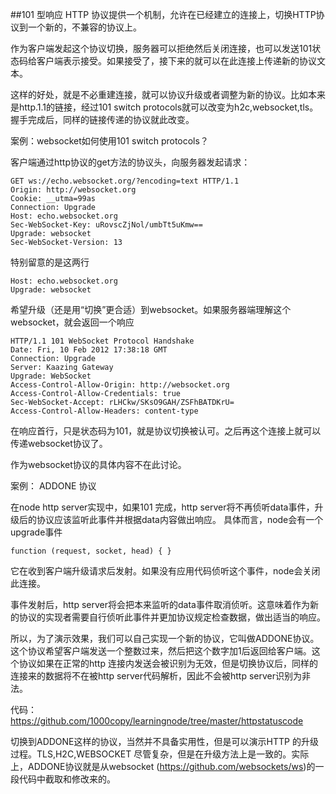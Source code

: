 ##101 型响应
HTTP 协议提供一个机制，允许在已经建立的连接上，切换HTTP协议到一个新的，不兼容的协议上。

作为客户端发起这个协议切换，服务器可以拒绝然后关闭连接，也可以发送101状态码给客户端表示接受。如果接受了，接下来的就可以在此连接上传递新的协议文本。

这样的好处，就是不必重建连接，就可以协议升级或者调整为新的协议。比如本来是http.1.1的链接，经过101 switch protocols就可以改变为h2c,websocket,tls。握手完成后，同样的链接传递的协议就此改变。

案例：websocket如何使用101 switch protocols？

客户端通过http协议的get方法的协议头，向服务器发起请求：

    GET ws://echo.websocket.org/?encoding=text HTTP/1.1
    Origin: http://websocket.org
    Cookie: __utma=99as
    Connection: Upgrade
    Host: echo.websocket.org
    Sec-WebSocket-Key: uRovscZjNol/umbTt5uKmw==
    Upgrade: websocket
    Sec-WebSocket-Version: 13

特别留意的是这两行

    Host: echo.websocket.org
    Upgrade: websocket

希望升级（还是用“切换”更合适）到websocket。如果服务器端理解这个websocket，就会返回一个响应

    HTTP/1.1 101 WebSocket Protocol Handshake
    Date: Fri, 10 Feb 2012 17:38:18 GMT
    Connection: Upgrade
    Server: Kaazing Gateway
    Upgrade: WebSocket
    Access-Control-Allow-Origin: http://websocket.org
    Access-Control-Allow-Credentials: true
    Sec-WebSocket-Accept: rLHCkw/SKsO9GAH/ZSFhBATDKrU=
    Access-Control-Allow-Headers: content-type

在响应首行，只是状态码为101，就是协议切换被认可。之后再这个连接上就可以传递websocket协议了。

作为websocket协议的具体内容不在此讨论。

案例： ADDONE 协议

在node http server实现中，如果101 完成，http server将不再侦听data事件，升级后的协议应该监听此事件并根据data内容做出响应。
具体而言，node会有一个upgrade事件

    function (request, socket, head) { }

它在收到客户端升级请求后发射。如果没有应用代码侦听这个事件，node会关闭此连接。

事件发射后，http server将会把本来监听的data事件取消侦听。这意味着作为新的协议的实现者需要自行侦听此事件并更加协议规定检查数据，做出适当的响应。

所以，为了演示效果，我们可以自己实现一个新的协议，它叫做ADDONE协议。这个协议希望客户端发送一个整数过来，然后把这个数字加1后返回给客户端。这个协议如果在正常的http 连接内发送会被识别为无效，但是切换协议后，同样的连接来的数据将不在被http server代码解析，因此不会被http server识别为非法。

代码：https://github.com/1000copy/learningnode/tree/master/httpstatuscode

切换到ADDONE这样的协议，当然并不具备实用性，但是可以演示HTTP 的升级过程。TLS,H2C,WEBSOCKET 尽管复杂，但是在升级方法上是一致的。实际上，ADDONE协议就是从websocket (https://github.com/websockets/ws)的一段代码中截取和修改来的。
